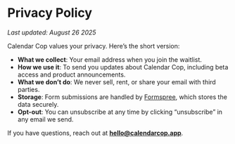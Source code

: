 # Privacy Policy

_Last updated: August 26 2025_

Calendar Cop values your privacy. Here’s the short version:

- **What we collect**: Your email address when you join the waitlist.
- **How we use it**: To send you updates about Calendar Cop, including beta access and product announcements.
- **What we don’t do**: We never sell, rent, or share your email with third parties.
- **Storage**: Form submissions are handled by [Formspree](https://formspree.io/), which stores the data securely.
- **Opt-out**: You can unsubscribe at any time by clicking “unsubscribe” in any email we send.

If you have questions, reach out at **hello@calendarcop.app**.
  
